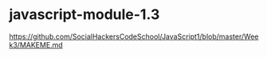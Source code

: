 # javascript-module-1.3

https://github.com/SocialHackersCodeSchool/JavaScript1/blob/master/Week3/MAKEME.md
